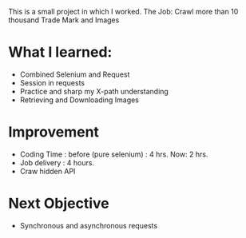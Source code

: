 This is a small project in which I worked.
The Job: Crawl more than 10 thousand Trade Mark and Images  

# What I learned:

- Combined Selenium and Request
- Session in requests
- Practice and sharp my X-path understanding 
- Retrieving and Downloading Images

# Improvement 

- Coding Time : before (pure selenium) : 4 hrs. Now: 2 hrs.
- Job delivery : 4 hours. 
- Craw hidden API

# Next Objective

- Synchronous and asynchronous requests 
